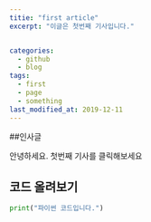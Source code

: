 ```yaml
---
titie: "first article"
excerpt: "이글은 첫번째 기사입니다."


categories:
  - github
  - blog
tags:
  - first
  - page
  - something
last_modified_at: 2019-12-11
---
```


##인사글

안녕하세요. 첫번째 기사를 클릭해보세요

## 코드 올려보기
```python
print("파이썬 코드입니다.")
```

## 

